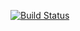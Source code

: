 [![Build Status](https://travis-ci.org/hkgumbs/tictactoe-java.svg?branch=master)](https://travis-ci.org/hkgumbs/tictactoe-java)

